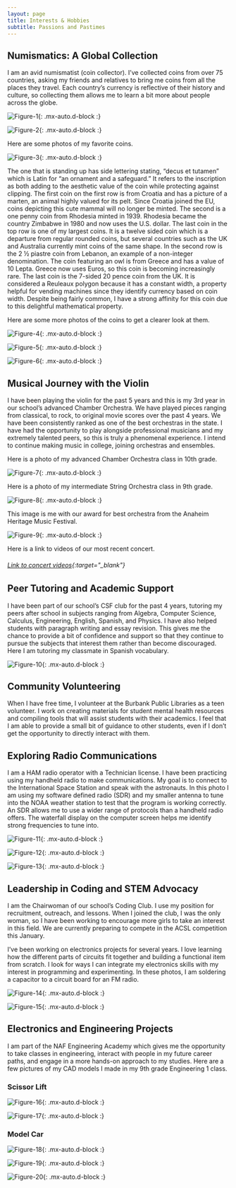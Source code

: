 ```yaml
---
layout: page
title: Interests & Hobbies
subtitle: Passions and Pastimes
---
```


## Numismatics: A Global Collection
I am an avid numismatist (coin collector). I’ve collected coins from over 75 countries, asking my friends and relatives to bring me coins from all the places they travel. Each country’s currency is reflective of their history and culture, so collecting them allows me to learn a bit more about people across the globe. 

![Figure-1](/assets/img/interests/fig-1.jpg){: .mx-auto.d-block :}

![Figure-2](/assets/img/interests/fig-2.jpg){: .mx-auto.d-block :}

Here are some photos of my favorite coins. 

![Figure-3](/assets/img/interests/fig-3.jpg){: .mx-auto.d-block :}

The one that is standing up has side lettering stating, “decus et tutamen” which is Latin for “an ornament and a safeguard.” It refers to the inscription as both adding to the aesthetic value of the coin while protecting against clipping. The first coin on the first row is from Croatia and has a picture of a marten, an animal highly valued for its pelt. Since Croatia joined the EU, coins depicting this cute mammal will no longer be minted. The second is a one penny coin from Rhodesia minted in 1939. Rhodesia became the country Zimbabwe in 1980 and now uses the U.S. dollar. The last coin in the top row is one of my largest coins. It is a twelve sided coin which is a departure from regular rounded coins, but several countries such as the UK and Australia currently mint coins of the same shape. In the second row is the 2 ½ piastre coin from Lebanon, an example of a non-integer denomination. The coin featuring an owl is from Greece and has a value of 10 Lepta. Greece now uses Euros, so this coin is becoming increasingly rare. The last coin is the 7-sided 20 pence coin from the UK. It is considered a Reuleaux polygon because it has a constant width, a property helpful for vending machines since they identify currency based on coin width. Despite being fairly common, I have a strong affinity for this coin due to this delightful mathematical property. 

Here are some more photos of the coins to get a clearer look at them. 

![Figure-4](/assets/img/interests/fig-4.jpg){: .mx-auto.d-block :}

![Figure-5](/assets/img/interests/fig-5.jpg){: .mx-auto.d-block :}

![Figure-6](/assets/img/interests/fig-6.jpg){: .mx-auto.d-block :}

## Musical Journey with the Violin
I have been playing the violin for the past 5 years and this is my 3rd year in our school’s advanced Chamber Orchestra. We have played pieces ranging from classical, to rock, to original movie scores over the past 4 years. We have been consistently ranked as one of the best orchestras in the state. I have had the opportunity to play alongside professional musicians and my extremely talented peers, so this is truly a phenomenal experience. I intend to continue making music in college, joining orchestras and ensembles. 

Here is a photo of my advanced Chamber Orchestra class in 10th grade. 

![Figure-7](/assets/img/interests/fig-7.jpg){: .mx-auto.d-block :}

Here is a photo of my intermediate String Orchestra class in 9th grade. 

![Figure-8](/assets/img/interests/fig-8.jpg){: .mx-auto.d-block :}

This image is me with our award for best orchestra from the Anaheim Heritage Music Festival. 
 
![Figure-9](/assets/img/interests/fig-9.jpg){: .mx-auto.d-block :}

Here is a link to videos of our most recent concert. 

###### [Link to concert videos](https://drive.google.com/drive/folders/1kVbfxQwXpja9cAYQgVYREmwhDeabPR2e?usp=sharing){:target="_blank"}

## Peer Tutoring and Academic Support
I have been part of our school’s CSF club for the past 4 years, tutoring my peers after school in subjects ranging from Algebra, Computer Science, Calculus, Engineering, English, Spanish, and Physics. I have also helped students with paragraph writing and essay revision. This gives me the chance to provide a bit of confidence and support so that they continue to pursue the subjects that interest them rather than become discouraged. Here I am tutoring my classmate in Spanish vocabulary. 

![Figure-10](/assets/img/interests/fig-10.jpg){: .mx-auto.d-block :}

## Community Volunteering
When I have free time, I volunteer at the Burbank Public Libraries as a teen volunteer. I work on creating materials for student mental health resources and compiling tools that will assist students with their academics. I feel that I am able to provide a small bit of guidance to other students, even if I don’t get the opportunity to directly interact with them. 

## Exploring Radio Communications
I am a HAM radio operator with a Technician license. I have been practicing using my handheld radio to make communications. My goal is to connect to the International Space Station and speak with the astronauts. In this photo I am using my software defined radio (SDR) and my smaller antenna to tune into the NOAA weather station to test that the program is working correctly. An SDR allows me to use a wider range of protocols than a handheld radio offers. The waterfall display on the computer screen helps me identify strong frequencies to tune into. 

![Figure-11](/assets/img/interests/fig-11.jpg){: .mx-auto.d-block :}

![Figure-12](/assets/img/interests/fig-12.jpg){: .mx-auto.d-block :}

![Figure-13](/assets/img/interests/fig-13.jpg){: .mx-auto.d-block :}

## Leadership in Coding and STEM Advocacy
I am the Chairwoman of our school’s Coding Club. I use my position for recruitment, outreach, and lessons. When I joined the club, I was the only woman, so I have been working to encourage more girls to take an interest in this field. We are currently preparing to compete in the ACSL competition this January. 

I’ve been working on electronics projects for several years. I love learning how the different parts of circuits fit together and building a functional item from scratch. I look for ways I can integrate my electronics skills with my interest in programming and experimenting. In these photos, I am soldering a capacitor to a circuit board for an FM radio. 

![Figure-14](/assets/img/interests/fig-14.jpg){: .mx-auto.d-block :}

![Figure-15](/assets/img/interests/fig-15.jpg){: .mx-auto.d-block :}

## Electronics and Engineering Projects
I am part of the NAF Engineering Academy which gives me the opportunity to take classes in engineering, interact with people in my future career paths, and engage in a more hands-on approach to my studies. Here are a few pictures of my CAD models I made in my 9th grade Engineering 1 class. 

### Scissor Lift 

![Figure-16](/assets/img/interests/fig-16.jpg){: .mx-auto.d-block :}

![Figure-17](/assets/img/interests/fig-17.jpg){: .mx-auto.d-block :}

### Model Car

![Figure-18](/assets/img/interests/fig-18.jpg){: .mx-auto.d-block :}

![Figure-19](/assets/img/interests/fig-19.jpg){: .mx-auto.d-block :}

![Figure-20](/assets/img/interests/fig-20.jpg){: .mx-auto.d-block :}
